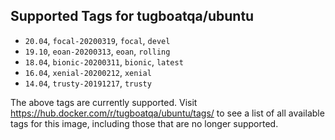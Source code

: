 ## Supported Tags for tugboatqa/ubuntu

* `20.04`, `focal-20200319`, `focal`, `devel`
* `19.10`, `eoan-20200313`, `eoan`, `rolling`
* `18.04`, `bionic-20200311`, `bionic`, `latest`
* `16.04`, `xenial-20200212`, `xenial`
* `14.04`, `trusty-20191217`, `trusty`

The above tags are currently supported. Visit https://hub.docker.com/r/tugboatqa/ubuntu/tags/ to see a list of all available tags for this image, including those that are no longer supported.
